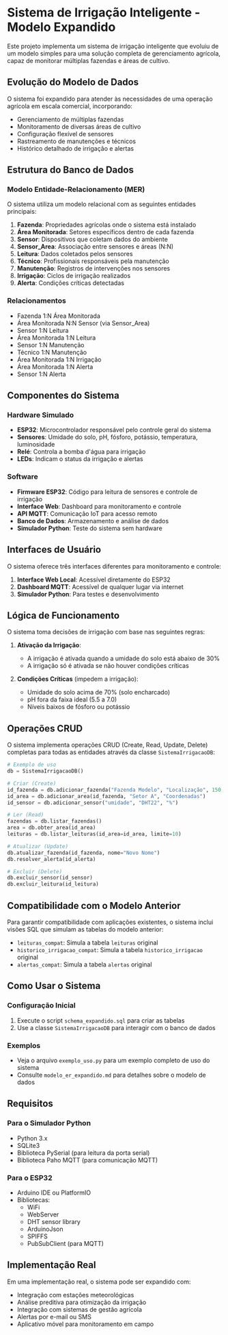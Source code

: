 # Sistema de Irrigação Inteligente - Modelo Expandido

Este projeto implementa um sistema de irrigação inteligente que evoluiu de um modelo simples para uma solução completa de gerenciamento agrícola, capaz de monitorar múltiplas fazendas e áreas de cultivo.

## Evolução do Modelo de Dados

O sistema foi expandido para atender às necessidades de uma operação agrícola em escala comercial, incorporando:

- Gerenciamento de múltiplas fazendas
- Monitoramento de diversas áreas de cultivo
- Configuração flexível de sensores
- Rastreamento de manutenções e técnicos
- Histórico detalhado de irrigação e alertas

## Estrutura do Banco de Dados

### Modelo Entidade-Relacionamento (MER)

O sistema utiliza um modelo relacional com as seguintes entidades principais:

1. **Fazenda**: Propriedades agrícolas onde o sistema está instalado
2. **Área Monitorada**: Setores específicos dentro de cada fazenda
3. **Sensor**: Dispositivos que coletam dados do ambiente
4. **Sensor_Area**: Associação entre sensores e áreas (N:N)
5. **Leitura**: Dados coletados pelos sensores
6. **Técnico**: Profissionais responsáveis pela manutenção
7. **Manutenção**: Registros de intervenções nos sensores
8. **Irrigação**: Ciclos de irrigação realizados
9. **Alerta**: Condições críticas detectadas

### Relacionamentos

- Fazenda 1:N Área Monitorada
- Área Monitorada N:N Sensor (via Sensor_Area)
- Sensor 1:N Leitura
- Área Monitorada 1:N Leitura
- Sensor 1:N Manutenção
- Técnico 1:N Manutenção
- Área Monitorada 1:N Irrigação
- Área Monitorada 1:N Alerta
- Sensor 1:N Alerta

## Componentes do Sistema

### Hardware Simulado

- **ESP32**: Microcontrolador responsável pelo controle geral do sistema
- **Sensores**: Umidade do solo, pH, fósforo, potássio, temperatura, luminosidade
- **Relé**: Controla a bomba d'água para irrigação
- **LEDs**: Indicam o status da irrigação e alertas

### Software

- **Firmware ESP32**: Código para leitura de sensores e controle de irrigação
- **Interface Web**: Dashboard para monitoramento e controle
- **API MQTT**: Comunicação IoT para acesso remoto
- **Banco de Dados**: Armazenamento e análise de dados
- **Simulador Python**: Teste do sistema sem hardware

## Interfaces de Usuário

O sistema oferece três interfaces diferentes para monitoramento e controle:

1. **Interface Web Local**: Acessível diretamente do ESP32
2. **Dashboard MQTT**: Acessível de qualquer lugar via internet
3. **Simulador Python**: Para testes e desenvolvimento

## Lógica de Funcionamento

O sistema toma decisões de irrigação com base nas seguintes regras:

1. **Ativação da Irrigação**:
   - A irrigação é ativada quando a umidade do solo está abaixo de 30%
   - A irrigação só é ativada se não houver condições críticas

2. **Condições Críticas** (impedem a irrigação):
   - Umidade do solo acima de 70% (solo encharcado)
   - pH fora da faixa ideal (5.5 a 7.0)
   - Níveis baixos de fósforo ou potássio

## Operações CRUD

O sistema implementa operações CRUD (Create, Read, Update, Delete) completas para todas as entidades através da classe `SistemaIrrigacaoDB`:

```python
# Exemplo de uso
db = SistemaIrrigacaoDB()

# Criar (Create)
id_fazenda = db.adicionar_fazenda("Fazenda Modelo", "Localização", 150.5)
id_area = db.adicionar_area(id_fazenda, "Setor A", "Coordenadas")
id_sensor = db.adicionar_sensor("umidade", "DHT22", "%")

# Ler (Read)
fazendas = db.listar_fazendas()
area = db.obter_area(id_area)
leituras = db.listar_leituras(id_area=id_area, limite=10)

# Atualizar (Update)
db.atualizar_fazenda(id_fazenda, nome="Novo Nome")
db.resolver_alerta(id_alerta)

# Excluir (Delete)
db.excluir_sensor(id_sensor)
db.excluir_leitura(id_leitura)
```

## Compatibilidade com o Modelo Anterior

Para garantir compatibilidade com aplicações existentes, o sistema inclui visões SQL que simulam as tabelas do modelo anterior:

- `leituras_compat`: Simula a tabela `leituras` original
- `historico_irrigacao_compat`: Simula a tabela `historico_irrigacao` original
- `alertas_compat`: Simula a tabela `alertas` original

## Como Usar o Sistema

### Configuração Inicial
1. Execute o script `schema_expandido.sql` para criar as tabelas
2. Use a classe `SistemaIrrigacaoDB` para interagir com o banco de dados

### Exemplos
- Veja o arquivo `exemplo_uso.py` para um exemplo completo de uso do sistema
- Consulte `modelo_er_expandido.md` para detalhes sobre o modelo de dados

## Requisitos

### Para o Simulador Python
- Python 3.x
- SQLite3
- Biblioteca PySerial (para leitura da porta serial)
- Biblioteca Paho MQTT (para comunicação MQTT)

### Para o ESP32
- Arduino IDE ou PlatformIO
- Bibliotecas:
  - WiFi
  - WebServer
  - DHT sensor library
  - ArduinoJson
  - SPIFFS
  - PubSubClient (para MQTT)

## Implementação Real

Em uma implementação real, o sistema pode ser expandido com:

- Integração com estações meteorológicas
- Análise preditiva para otimização da irrigação
- Integração com sistemas de gestão agrícola
- Alertas por e-mail ou SMS
- Aplicativo móvel para monitoramento em campo
